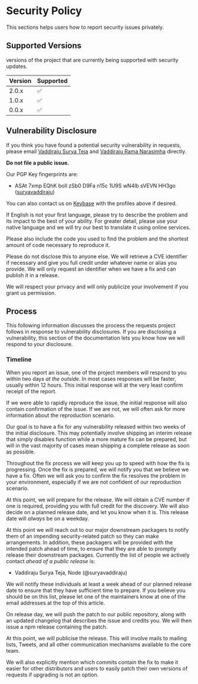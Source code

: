 # Security Policy

This sections helps users how to report security issues privately.

## Supported Versions

versions of the project that are currently being supported with security updates.

| Version | Supported          |
| ------- | ------------------ |
| 2.0.x   | :white_check_mark: |
| 1.0.x   | :white_check_mark: |
| 0.0.x   | :white_check_mark: |

## Vulnerability Disclosure

If you think you have found a potential security vulnerability in
requests, please email [Vaddiraju Surya Teja](mailto:suryavaddiraju@proton.me)
and [Vaddiraju Rama Narasimha](mailto:vaddiraju.ramanarasimha@gmail.com) directly.

**Do not file a public issue.**

Our PGP Key fingerprints are:
- ASAt 7xmp EQhK boIl zSb0 D9Fa n15c 1U9S wN4lb sVEVN HH3go ([suryavaddiraju](https://keybase.io/suryavaddiraju))

You can also contact us on [Keybase](https://keybase.io) with the
profiles above if desired.

If English is not your first language, please try to describe the
problem and its impact to the best of your ability. For greater detail,
please use your native language and we will try our best to translate it
using online services.

Please also include the code you used to find the problem and the
shortest amount of code necessary to reproduce it.

Please do not disclose this to anyone else. We will retrieve a CVE
identifier if necessary and give you full credit under whatever name or
alias you provide. We will only request an identifier when we have a fix
and can publish it in a release.

We will respect your privacy and will only publicize your involvement if
you grant us permission.

## Process

This following information discusses the process the requests project
follows in response to vulnerability disclosures. If you are disclosing
a vulnerability, this section of the documentation lets you know how we
will respond to your disclosure.

### Timeline

When you report an issue, one of the project members will respond to you
within two days *at the outside*. In most cases responses will be
faster, usually within 12 hours. This initial response will at the very
least confirm receipt of the report.

If we were able to rapidly reproduce the issue, the initial response
will also contain confirmation of the issue. If we are not, we will
often ask for more information about the reproduction scenario.

Our goal is to have a fix for any vulnerability released within two
weeks of the initial disclosure. This may potentially involve shipping
an interim release that simply disables function while a more mature fix
can be prepared, but will in the vast majority of cases mean shipping a
complete release as soon as possible.

Throughout the fix process we will keep you up to speed with how the fix
is progressing. Once the fix is prepared, we will notify you that we
believe we have a fix. Often we will ask you to confirm the fix resolves
the problem in your environment, especially if we are not confident of
our reproduction scenario.

At this point, we will prepare for the release. We will obtain a CVE
number if one is required, providing you with full credit for the
discovery. We will also decide on a planned release date, and let you
know when it is. This release date will *always* be on a weekday.

At this point we will reach out to our major downstream packagers to
notify them of an impending security-related patch so they can make
arrangements. In addition, these packagers will be provided with the
intended patch ahead of time, to ensure that they are able to promptly
release their downstream packages. Currently the list of people we
actively contact *ahead of a public release* is:

-   Vaddiraju Surya Teja, Node (@suryavaddiraju)

We will notify these individuals at least a week ahead of our planned
release date to ensure that they have sufficient time to prepare. If you
believe you should be on this list, please let one of the maintainers
know at one of the email addresses at the top of this article.

On release day, we will push the patch to our public repository, along
with an updated changelog that describes the issue and credits you. We
will then issue a npm release containing the patch.

At this point, we will publicise the release. This will involve mails to
mailing lists, Tweets, and all other communication mechanisms available
to the core team.

We will also explicitly mention which commits contain the fix to make it
easier for other distributors and users to easily patch their own
versions of requests if upgrading is not an option.
